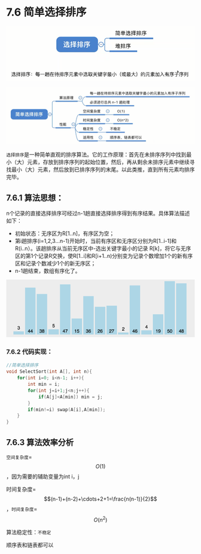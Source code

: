 # 7.6 简单选择排序

![uTools_1638453625935](../images/uTools_1638453625935.png)

![uTools_1638453702968](../images/uTools_1638453702968.png)

`选择排序`是一种简单直观的排序算法。它的工作原理：首先在未排序序列中找到最小（大）元素，存放到排序序列的起始位置，然后，再从剩余未排序元素中继续寻找最小（大）元素，然后放到已排序序列的末尾。以此类推，直到所有元素均排序完毕。 

## 7.6.1 算法思想：

n个记录的直接选择排序可经过n-1趟直接选择排序得到有序结果。具体算法描述如下：

- 初始状态：无序区为R[1..n]，有序区为空；
- 第i趟排序(i=1,2,3…n-1)开始时，当前有序区和无序区分别为R[1..i-1]和R(i..n）。该趟排序从当前无序区中-选出关键字最小的记录 R[k]，将它与无序区的第1个记录R交换，使R[1..i]和R[i+1..n)分别变为记录个数增加1个的新有序区和记录个数减少1个的新无序区；
- n-1趟结束，数组有序化了。

![img](../images/849589-20171015224719590-1433219824.gif)

### 7.6.2 代码实现：

```c
//简单选择排序
void SelectSort(int A[], int n){
    for(int i=0; i<n-1; i++){
        int min = i;
        for(int j=i+1;j<n;j++){
            if(A[j]<A[min]) min = j;
        }
        if(min!=i) swap(A[i],A[min]);
    }
}
```

## 7.6.3 算法效率分析

`空间复杂度`=$$O(1)$$，因为需要的辅助变量为int i，j

时间复杂度=$$(n-1)+(n-2)+\cdots+2+1=\frac{n(n-1)}{2}$$，`时间复杂度`=$$O(n^2)$$

算法稳定性：`不稳定`

顺序表和链表都可以
